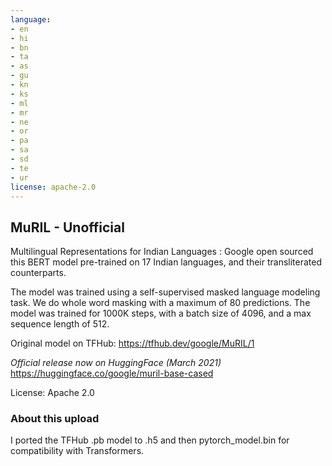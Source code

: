 ```yaml
---
language:
- en
- hi
- bn
- ta
- as
- gu
- kn
- ks
- ml
- mr
- ne
- or
- pa
- sa
- sd
- te
- ur
license: apache-2.0
---
```


## MuRIL - Unofficial

Multilingual Representations for Indian Languages : Google open sourced
this BERT model pre-trained on 17 Indian languages, and their transliterated
counterparts.

The model was trained using a self-supervised masked language modeling task. We do whole word masking with a maximum of 80 predictions. The model was trained for 1000K steps, with a batch size of 4096, and a max sequence length of 512.

Original model on TFHub: https://tfhub.dev/google/MuRIL/1

*Official release now on HuggingFace (March 2021)* https://huggingface.co/google/muril-base-cased

License: Apache 2.0

### About this upload

I ported the TFHub .pb model to .h5 and then pytorch_model.bin for
compatibility with Transformers.
